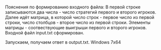 Пояснения по формированию входного файла:
В первой строке записываются два числа - число стратегий первого и второго игроков.
Далее идёт матрица, в которой число строк - первое число из первой строки, число столбцов - второе число из первой строки.
Элементы матрицы - соотвествующие выигрыши первого и второго игроков.
Входной файл input.txt сформирован.

Запускаем, получаем ответ в output.txt.
Windows 7x64
